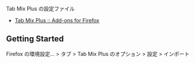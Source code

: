 Tab Mix Plus の設定ファイル
* [Tab Mix Plus :: Add-ons for Firefox](https://addons.mozilla.org/ja/firefox/addon/tab-mix-plus/)

## Getting Started
Firefox の環境設定... > タブ > Tab Mix Plus のオプション > 設定 > インポート

